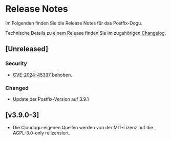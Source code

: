 # Release Notes

Im Folgenden finden Sie die Release Notes für das Postfix-Dogu.

Technische Details zu einem Release finden Sie im zugehörigen [Changelog](https://docs.cloudogu.com/de/docs/dogus/postfix/CHANGELOG/).

## [Unreleased]
### Security
- [CVE-2024-45337](https://avd.aquasec.com/nvd/2024/cve-2024-45337/) behoben.
### Changed
- Update der Postfix-Version auf 3.9.1

## [v3.9.0-3]
- Die Cloudogu-eigenen Quellen werden von der MIT-Lizenz auf die AGPL-3.0-only relizensiert.